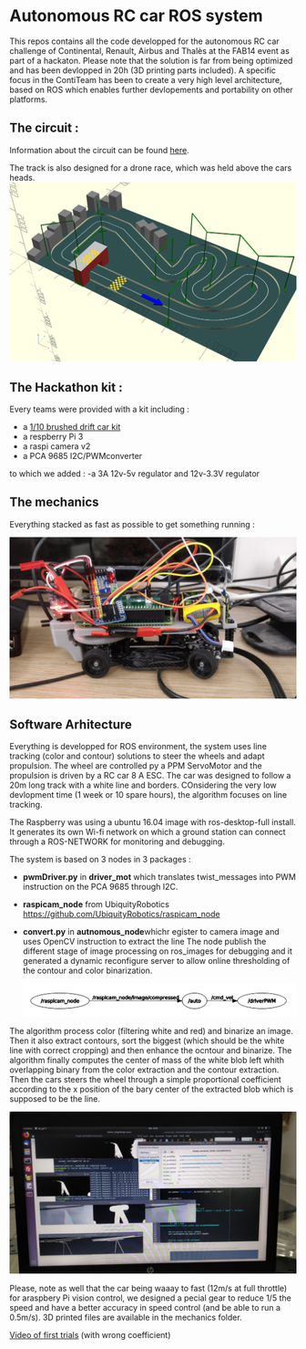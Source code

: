 # Autonomous RC car ROS system
This repos contains all the code developped for the autonomous RC car challenge of Continental, Renault, Airbus and Thalès at the FAB14 event as part of a hackaton. Please note that the solution is far from being optimized and has been devlopped in 20h (3D printing parts included). A specific focus in the ContiTeam has been to create a very high level architecture, based on ROS which enables further devlopements and portability on other platforms. 

## The circuit :
Information about the circuit can be found [here](https://github.com/kolergy/Fab14-DroneEvent).

The track is also designed for a drone race, which was held above the cars heads.
  ![Screenshot](https://github.com/kolergy/Fab14-DroneEvent/blob/master/Circuit_V0.4a.png)

## The Hackathon kit :

Every teams were provided with a kit including :
   - a [1/10 brushed drift car kit](https://www.banggood.com/Sinohobby-MINI-Q-Slash-TR-Q7BL-128-Carbon-Fiber-Racing-Brushless-RC-Car-p-1217972.html?rmmds=search)
   - a respberry Pi 3
   - a raspi camera v2
   - a PCA 9685 I2C/PWMconverter
   
 to which we added : 
     -a 3A 12v-5v regulator and 12v-3.3V regulator
     
## The mechanics

Everything stacked as fast as possible to get something running :

![Screenshot](https://github.com/Luczia/autonomousRCcar/blob/master/doc/TheBeast.jpg)

## Software Arhitecture

Everything is developped for ROS environment, the system uses line tracking (color and contour) solutions to steer the wheels and adapt propulsion. The wheel are controlled py a PPM ServoMotor and the propulsion is driven by a RC car 8 A ESC. The car was designed to follow a 20m long track with a white line and borders.
COnsidering the very low devlopment time (1 week or 10 spare hours), the algorithm focuses on line tracking.

The Raspberry was using a ubuntu 16.04 image with ros-desktop-full install. It generates its own Wi-fi network on which a ground station can connect through a ROS-NETWORK for monitoring and debugging.

The system is based on 3 nodes in 3 packages : 


- **pwmDriver.py** in **driver_mot** which translates twist_messages into PWM instruction on the PCA 9685 through I2C.      
- **raspicam_node** from UbiquityRobotics https://github.com/UbiquityRobotics/raspicam_node      
- **convert.py** in **autnomous_node**whichr egister to camera image and uses OpenCV instruction to extract the line 
      The node publish the different stage of image processing on ros_images for debugging and it generated a dynamic reconfigure server to allow online thresholding of the contour and color binarization.
      
  ![Screenshot](https://github.com/Luczia/autonomousRCcar/blob/master/doc/Screenshot%20from%202018-07-24%2022-58-37.png)
      
      
 The algorithm process color (filtering white and red) and binarize an image. Then it also extract contours, sort the biggest (which should be the white line with correct cropping) and then enhance the ocntour and binarize. The algorithm finally computes the center of mass of the white blob left whith overlapping binary from the color extraction and the contour extraction.
 Then the cars steers the wheel through a simple proportional coefficient according to the x position of the bary center of the extracted blob which is supposed to be the line.
 
 ![Screenshot](https://github.com/Luczia/autonomousRCcar/blob/master/doc/IMG_20180715_233203.jpg)
 
 
 Please, note as well that the car being waaay to fast  (12m/s at full throttle) for araspbery Pi vision control, we designed a pecial gear to reduce 1/5 the speed and have a better accuracy in speed control (and be able to run a 0.5m/s). 3D printed files are available in the mechanics folder.
 
 
 [Video of first trials](https://github.com/Luczia/autonomousRCcar/blob/master/doc/VID_20180717_143601.mp4) (with wrong coefficient)
 

